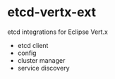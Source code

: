 # etcd-vertx-ext

etcd integrations for Eclipse Vert.x

* etcd client
* config
* cluster manager
* service discovery
